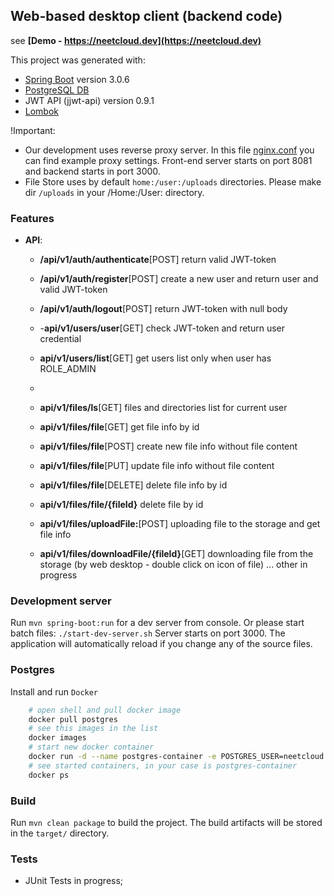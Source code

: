 ## Web-based desktop client (backend code)

see **[Demo - https://neetcloud.dev](https://neetcloud.dev)**

This project was generated with:

- [Spring Boot](https://spring.io) version 3.0.6
- [PostgreSQL DB](https://www.postgresql.org)
- JWT API (jjwt-api) version 0.9.1
- [Lombok](https://projectlombok.org)

!Important: 
- Our development uses reverse proxy server. In this file [nginx.conf](./nginx/nginx.conf) you can find example proxy settings. Front-end server starts on port 8081 and backend starts in port 3000. 
- File Store uses by default ```home:/user:/uploads``` directories. Please make dir ```/uploads``` in your /Home:/User: directory.

### **Features**
- **API**:
	- **/api/v1/auth/authenticate**[POST] return valid JWT-token
	- **/api/v1/auth/register**[POST] create a new user and return user and valid JWT-token
	- **/api/v1/auth/logout**[POST] return JWT-token with null body
	
    - -**api/v1/users/user**[GET] check JWT-token and return user credential
    - **api/v1/users/list**[GET] get users list only when user has ROLE_ADMIN
	- 
    - **api/v1/files/ls**[GET] files and directories list for current user
    - **api/v1/files/file**[GET] get file info by id
    - **api/v1/files/file**[POST] create new file info without file content
    - **api/v1/files/file**[PUT] update file info without file content
    - **api/v1/files/file**[DELETE] delete file info by id
    - **api/v1/files/file/{fileId}** delete file by id
	- **api/v1/files/uploadFile:**[POST] uploading file to the storage and get file info
	- **api/v1/files/downloadFile/{fileId}**[GET] downloading file from the storage (by web desktop - double click on icon of file)
	... other in progress

### Development server

Run `mvn spring-boot:run` for a dev server from console.
Or please start batch files: `./start-dev-server.sh`
Server starts on port 3000. The application will automatically reload if you change any of the source files.

### Postgres
Install and run `Docker`
```bash
	# open shell and pull docker image 
	docker pull postgres
	# see this images in the list
	docker images
	# start new docker container
	docker run -d --name postgres-container -e POSTGRES_USER=neetcloud -e POSTGRES_PASSWORD=password -p 5432:5432 -v data:/var/lib/postgresql/data postgres
	# see started containers, in your case is postgres-container
	docker ps
```

### Build

Run `mvn clean package` to build the project. The build artifacts will be stored in the `target/` directory.


### Tests

- JUnit Tests in progress;
